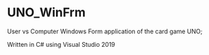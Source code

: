 # UNO_WinFrm
User vs Computer Windows Form application of the card game UNO;

Written in C# using Visual Studio 2019
